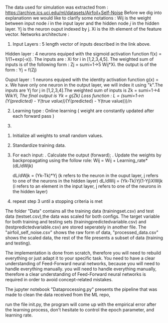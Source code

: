 The data used for simulation was extracted from : 
https://archive.ics.uci.edu/ml/datasets/Airfoil+Self-Noise
Before we dig into explanationn we would like to clarify some notations :
Wij is the weight between input node 𝑖 in the input layer and the hidden node 𝑗 in the hidden layer.
Yj is the neuron ouput indexed by j.
Xi is the ith element of the feature vector. 
Networks architecture : 

1) Input Layers : 5 length vector of inputs described in the link above.

Hidden layer : 4 neurons equiped with the sigmoid activation function f(x) = 1/(1+exp(-x)). The inputs are : Xi for i in [1,2,3,4,5]. The weighted sum of inputs is of the following form : Zj = sumi=1->5 Wij*Xi. the output is of the form : Yj = f(Zj)

Ouput layer : 1 neurons equiped with the identity activation function g(x) = x. We have only one neuron in the output layer, we will index it using "k".The inputs are Yj for j in [1,2,3,4].The weighted sum of inputs is Zk = sumi=1->4 Wik*Yi, The final output is Yk = g(Zk)
Loss function : L = (sumi=1->n (Y(predicted) - Y(true value))*(Y(predicted) - Y(true value)))/n

2) Learning type : Online learning ( weight are constantly updated after each forward pass )


3) 
1. Initialize all weights to small random values.
2. Standardize training data.
3. For each input:
 . Calculate the output (forward);
 . Update the weights by backpropagating using the follow role:
   Wij = Wij + Learning_rate*(dL/dWjk)

   dL/dWjk = (Yk-Tk)*Yj              (k refers to the neuron in the ouput layer, j refers to one of the neurons in the hidden layer)
   dL/dWij = (Yk-Tk)*Yj*(1-Yj)*Xi*Wjk              (i refers to an element in the input layer, j refers to one of the neurons in the hidden layer)
4) repeat step 3 until a stopping criteria is met


The folder "Data" contains all the training data (trainingset.csv) and test data (testset.csv),the data was scaled for both configs. The target variable for both training and testing sets (trainingpredictedvariable.csv) and (testpredictedvariable.csv) are stored seperately in another file. The "airfoil_self_noise.csv" shows the raw form of data, "processed_data.csv" shows the scaled data, the rest of the file presents a subset of data (training and testing). 

The implementation is done from scratch, therefore you will need to rebuild everything or just adapt it to your specific task. You need to have a clear understanding of Feed-Forward neural networks, because you will need to handle everything manually. you will need to handle everything manually, therefore a clear understanding of Feed-Forward neural networks is required in order to avoid concept-related mistakes.

The jupyter notebook "Dataprocessing.py" presents the pipeline that was made to clean the data received from the ML repo,

run the file init.py, the program will come up with the empirical error after the learning process, don't hesitate to control the epoch parameter, and learning rate.